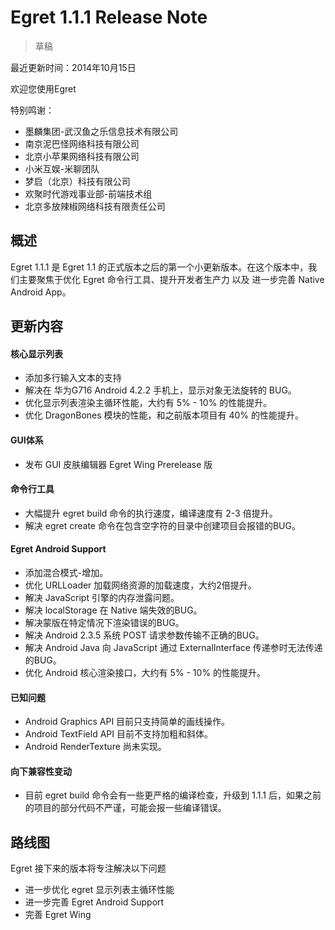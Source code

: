 Egret 1.1.1 Release Note
===============================


> 草稿

最近更新时间：2014年10月15日


欢迎您使用Egret

特别鸣谢：

* 墨麟集团-武汉鱼之乐信息技术有限公司
* 南京泥巴怪网络科技有限公司
* 北京小苹果网络科技有限公司
* 小米互娱-米聊团队
* 梦启（北京）科技有限公司
* 欢聚时代游戏事业部-前端技术组
* 北京多放辣椒网络科技有限责任公司

## 概述

Egret 1.1.1 是 Egret 1.1 的正式版本之后的第一个小更新版本。在这个版本中，我们主要聚焦于优化 Egret 命令行工具、提升开发者生产力 以及 进一步完善 Native Android App。

## 更新内容


#### 核心显示列表

* 添加多行输入文本的支持
* 解决在 华为G716 Android 4.2.2 手机上，显示对象无法旋转的 BUG。
* 优化显示列表渲染主循环性能，大约有 5% - 10% 的性能提升。
* 优化 DragonBones 模块的性能，和之前版本项目有 40% 的性能提升。

#### GUI体系

* 发布 GUI 皮肤编辑器 Egret Wing Prerelease 版


#### 命令行工具

* 大幅提升 egret build 命令的执行速度，编译速度有 2-3 倍提升。
* 解决 egret create 命令在包含空字符的目录中创建项目会报错的BUG。

#### Egret Android Support

* 添加混合模式-增加。
* 优化 URLLoader 加载网络资源的加载速度，大约2倍提升。
* 解决 JavaScript 引擎的内存泄露问题。
* 解决 localStorage 在 Native 端失效的BUG。
* 解决蒙版在特定情况下渲染错误的BUG。
* 解决 Android 2.3.5 系统 POST 请求参数传输不正确的BUG。
* 解决 Android Java 向 JavaScript 通过 ExternalInterface 传递参时无法传递的BUG。
* 优化 Android 核心渲染接口，大约有 5% - 10% 的性能提升。


#### 已知问题

* Android Graphics API 目前只支持简单的画线操作。
* Android TextField API 目前不支持加粗和斜体。
* Android RenderTexture 尚未实现。

#### 向下兼容性变动

* 目前 egret build 命令会有一些更严格的编译检查，升级到 1.1.1 后，如果之前的项目的部分代码不严谨，可能会报一些编译错误。

## 路线图
Egret 接下来的版本将专注解决以下问题

* 进一步优化 egret 显示列表主循环性能
* 进一步完善 Egret Android Support
* 完善 Egret Wing